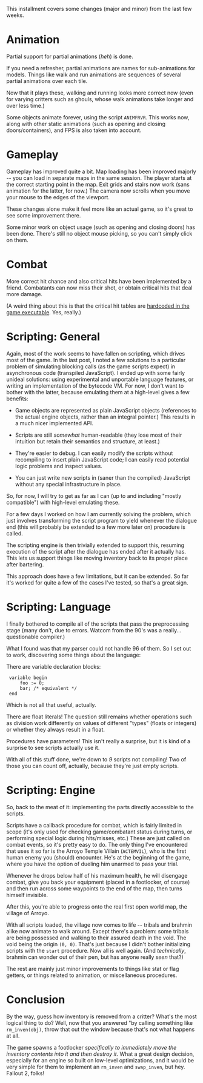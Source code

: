 This installment covers some changes (major and minor) from the last few weeks.

Animation
=========

Partial support for partial animations (*heh*) is done.

If you need a refresher, partial animations are names for sub-animations for models. Things like walk and run animations are sequences of several partial animations over each tile.

Now that it plays these, walking and running looks more correct now (even for varying critters such as ghouls, whose walk animations take longer and over less time.)

Some objects animate forever, using the script `ANIMFRVR`. This works now, along with other static animations (such as opening and closing doors/containers), and FPS is also taken into account.

Gameplay
========

Gameplay has improved quite a bit. Map loading has been improved majorly -- you can load in separate maps in the same session. The player starts at the correct starting point in the map. Exit grids and stairs now work (sans animation for the latter, for now.)
The camera now scrolls when you move your mouse to the edges of the viewport.

These changes alone make it feel more like an actual game, so it's great to see some improvement there.

Some minor work on object usage (such as opening and closing doors) has been done. There's still no object mouse picking, so you can't simply click on them.

Combat
======

More correct hit chance and also critical hits have been implemented by a friend. Combatants can now miss their shot, or obtain critical hits that deal more damage.

(A weird thing about this is that the critical hit tables are [hardcoded in the game executable](http://falloutmods.wikia.com/wiki/Critical_hit_tables). Yes, really.)

Scripting: General
=========

Again, most of the work seems to have fallen on scripting, which drives most of the game.
In the last post, I noted a few solutions to a particular problem of simulating blocking calls (as the game scripts expect) in asynchronous code (transpiled JavaScript). I ended up with some fairly unideal solutions: using experimental and unportable language features, or writing an implementation of the bytecode VM. For now, I don't want to bother with the latter, because emulating them at a high-level gives a few benefits:

- Game objects are represented as plain JavaScript objects (references to the actual engine objects, rather than an integral pointer.) This results in a much nicer implemented API.

- Scripts are still *somewhat* human-readable (they lose most of their intuition but retain their semantics and structure, at least.)

- They're easier to debug. I can easily modify the scripts without recompiling to insert plain JavaScript code; I can easily read potential logic problems and inspect values.

- You can just write new scripts in (saner than the compiled) JavaScript without any special infrastructure in place.

So, for now, I will try to get as far as I can (up to and including "mostly compatible") with high-level emulating these.

For a few days I worked on how I am currently solving the problem, which just involves transforming the script program to yield whenever the dialogue end (this will probably be extended to a few more later on) procedure is called.

The scripting engine is then trivially extended to support this, resuming execution of the script after the dialogue has ended after it actually has. This lets us support things like moving inventory back to its proper place after bartering.

This approach does have a few limitations, but it can be extended. So far it's worked for quite a few of the cases I've tested, so that's a great sign.

Scripting: Language
===================

I finally bothered to compile all of the scripts that pass the preprocessing stage (many don't, due to errors. Watcom from the 90's was a really... questionable compiler.)

What I found was that my parser could not handle 96 of them. So I set out to work, discovering some things about the language:

There are variable declaration blocks:
 
     variable begin
         foo := 0;
         bar; /* equivalent */
     end

Which is not all that useful, actually.

There are float literals! The question still remains whether operations such as division work differently on values of different "types" (floats or integers) or whether they always result in a float.

Procedures have parameters! This isn't really a surprise, but it is kind of a surprise to see scripts actually use it.

With all of this stuff done, we're down to *9* scripts not compiling! Two of those you can count off, actually, because they're just empty scripts.


Scripting: Engine
=================

So, back to the meat of it: implementing the parts directly accessible to the scripts.

Scripts have a callback procedure for combat, which is fairly limited in scope (it's only used for checking game/combatant status during turns, or performing special logic during hits/misses, etc.)
These are just called on combat events, so it's pretty easy to do. The only thing I've encountered that uses it so far is the Arroyo Temple Villain (`ACTEMVIL`), who is the first human enemy you (should) encounter. He's at the beginning of the game, where you have the option of dueling him unarmed to pass your trial.

Whenever he drops below half of his maximum health, he will disengage combat, give you back your equipment (placed in a footlocker, of course) and then run across some waypoints to the end of the map, then turns himself invisible.

After this, you're able to progress onto the real first open world map, the village of Arroyo.

With all scripts loaded, the village now comes to life -- tribals and brahmin alike now animate to walk around. Except there's a problem: some tribals are being possessed and walking to their assured death in the void. The void being the origin `(0, 0)`.
That's just because I didn't bother initializing scripts with the `start` procedure. Now all is well again. (And *technically*, brahmin can wonder out of their pen, but has anyone really *seen* that?)

The rest are mainly just minor improvements to things like stat or flag getters, or things related to animation, or miscellaneous procedures.

Conclusion
==========

By the way, guess how inventory is removed from a critter? What's the most logical thing to do?
Well, now that you answered "by calling something like `rm_inven(obj)`, throw that out the window because that's not what happens at all.

The game spawns a footlocker *specifically to immediately move the inventory contents into it and then destroy it*. What a great design decision, especially for an engine so built on low-level optimizations, and it would be very simple for them to implement an `rm_inven` and `swap_inven`, but hey. Fallout 2, folks! 